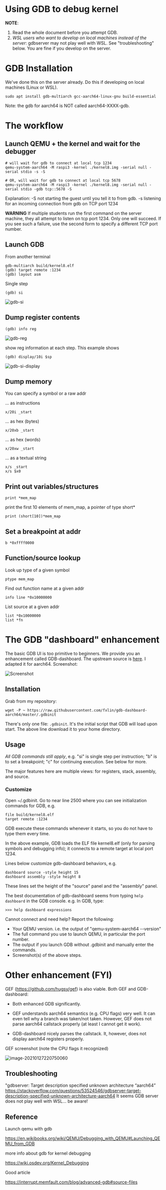 # Using GDB to debug kernel 

**NOTE**: 

1. Read the whole document before you attempt GDB. 
2. *WSL users who want to develop on local machines instead of the server*: gdbserver may not play well with WSL. See "troubleshooting"  below. You are fine if you develop on the server. 

# GDB Installation 

We've done this on the server already. Do this if developing on local machines (Linux or WSL). 

```
sudo apt install gdb-multiarch gcc-aarch64-linux-gnu build-essential 
```
Note: the gdb for aarch64 is NOT called aarch64-XXXX-gdb.

# The workflow

## Launch QEMU + the kernel and wait for the debugger

```
# will wait for gdb to connect at local tcp 1234
qemu-system-aarch64 -M raspi3 -kernel ./kernel8.img -serial null -serial stdio -s -S

# OR, will wait for gdb to connect at local tcp 5678
qemu-system-aarch64 -M raspi3 -kernel ./kernel8.img -serial null -serial stdio -gdb tcp::5678 -S
```

Explanation: -S not starting the guest until you tell it to from gdb.  -s listening for an incoming connection from gdb on TCP port 1234

**WARNING** If multiple students run the first command on the server machine, they all attempt to listen on tcp port 1234. Only one will succeed. If you see such a failure, use the second form to specify a different TCP port number. 

## Launch GDB

From another terminal

```
gdb-multiarch build/kernel8.elf 
(gdb) target remote :1234 
(gdb) layout asm 
```

Single step 

```
(gdb) si 
```

![gdb-si](images/gdb-si.png)

## Dump register contents

```
(gdb) info reg 
```

![gdb-reg](images/gdb-reg.png)


show reg information at each step. This example shows 
```
(gdb) display/10i $sp
```

![gdb-si-display](images/gdb-si-display.gif)

## Dump memory

You can specify a symbol or a raw addr 

... as instructions

```
x/20i _start
```
... as hex (bytes)
```
x/20xb _start
```

... as hex (words)
```
x/20xw _start
```
... as a textual string
```
x/s _start
x/s $x0
```

## Print out variables/structures

```
print *mem_map
```

print the first 10 elements of mem_map, a pointer of type short*

```
print (short[10])*mem_map
```

## Set a breakpoint at addr

```
b *0xffff0000
```

## Function/source lookup

Look up type of a given symbol 
```
ptype mem_map
```

Find out function name at a given addr
```
info line *0x10000000
```

List source at a given addr
```
list *0x10000000
list *fn 
```

# The GDB "dashboard" enhancement

The basic GDB UI is too primitive to beginners. We provide you an enhancement called GDB-dashboard. The upstream source is [here](https://github.com/fxlin/gdb-dashboard-aarch64). I adapted it for aarch64. Screenshot: 

![Screenshot](https://raw.githubusercontent.com/fxlin/gdb-dashboard-aarch64/master/gdb-dash-aarch64.png)



## Installation

Grab from my repository: 

```
wget -P ~ https://raw.githubusercontent.com/fxlin/gdb-dashboard-aarch64/master/.gdbinit
```

There's only one file: `.gdbinit`. It's the initial script that GDB will load upon start. The above line download it to your home directory. 

## Usage

*All GDB commands still apply*, e.g. "si" is single step per instruction; "b" is to set a breakpoint; "c" for continuing execution. See below for more. 

The major features here are multiple views: for registers, stack, assembly, and source. 

### Customize

Open ~/.gdbinit. Go to near line 2500 where you can see initialization commands for GDB, e.g. 

```
file build/kernel8.elf
target remote :1234
```

GDB execute these commands whenever it starts, so you do not have to type them every time. 

In the above example, GDB loads the ELF file kernel8.elf (only for parsing symbols and debugging info); it connects to a remote target at local port 1234. 

Lines below customize gdb-dashboard behaviors, e.g. 

```
dashboard source -style height 15
dashboard assembly -style height 8
```

These lines set the height of the "source" panel and the "assembly" panel. 

The best documentation of gdb-dashboard seems from typing `help dashboard` in the GDB console. e.g. In GDB, type: 

```
>>> help dashboard expressions 
```

Cannot connect and need help? Report the following:
* Your QEMU version. i.e. the output of "qemu-system-aarch64  --version"
* The full command you use to launch QEMU, in particular the port number. 
* The output if you launch GDB without .gdbinit and manually enter the commands. 
* Screenshot(s) of the above steps.  

# Other enhancement (FYI)

GEF (https://github.com/hugsy/gef) is also viable. Both GEF and GDB-dashboard: 

* Both enhanced GDB significantly. 

* GEF understands aarch64 semantics (e.g. CPU flags) very well. It can even tell why a branch was taken/not taken. However, GEF does not parse aarch64 callstack properly (at least I cannot get it work). 

* GDB-dashboard nicely parses the callstack. It, however, does not display aarch64 registers properly. 

GEF screenshot (note the CPU flags it recognized)

![image-20210127220750060](lesson03/images/gef.png)



## Troubleshooting 

"gdbserver: Target description specified unknown architecture “aarch64” 
https://stackoverflow.com/questions/53524546/gdbserver-target-description-specified-unknown-architecture-aarch64 
It seems GDB server does not play well with WSL… be aware! 

## Reference 

Launch qemu with gdb 

https://en.wikibooks.org/wiki/QEMU/Debugging_with_QEMU#Launching_QEMU_from_GDB 

more info about gdb for kernel debugging 

https://wiki.osdev.org/Kernel_Debugging 

Good article

https://interrupt.memfault.com/blog/advanced-gdb#source-files

